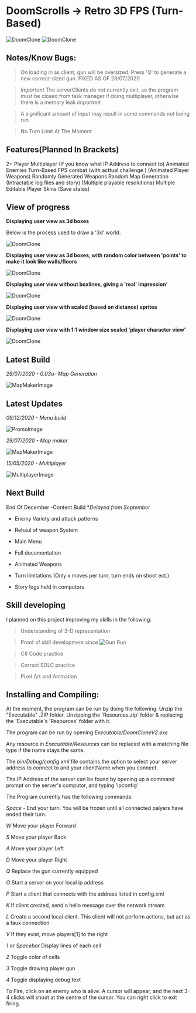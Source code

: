 # DoomScrolls -> Retro 3D FPS (Turn-Based)

![DoomClone](Title.png)
![DoomClone](SalesPitchImage.PNG)

## Notes/Know Bugs:

> On loading in as client, gun will be oversized. Press 'Q' to generate a new correct-sized gun. FIXED AS OF 28/07/2020

> *Important* The serverClients do not currently exit, so the program must be closed from task manager if doing multiplayer, otherwise there is a memory leak *Important*

> A significant amount of input may result in some commands not being run

>No Turn Limit At The Moment

## Features(Planned In Brackets)

2+ Player Multiplayer (If you know what IP Address to connect to)
Animated Enemies
Turn-Based FPS combat (with acttual challenge )
(Animated Player Weapons)
Randomly Generated Weapons
Random Map Generation
(Intractable log files and story)
(Multiple playable resolutions)
Multiple Editable Player Skins
(Save states)

## View of progress
**Displaying user view as 3d boxes**

Below is the process used to draw a '3d' world.

![DoomClone](CellLines.PNG)

**Displaying user view as 3d boxes, with random color between 'points' to make**
**it look like walls/floors**

![DoomClone](ColorCellLines.PNG)

**Displaying user view without boxlines, giving a 'real' impression**'

![DoomClone](ColorCells.PNG)

**Displaying user view with scaled (based on distance) sprites**

![DoomClone](ColorCellsEnemies.PNG)

**Displaying user view with 1:1 window size scaled 'player character view'**

![DoomClone](ColorCellEnemiesGun.PNG)


## Latest Build

*29/07/2020 - 0.03a- Map Generation*

![MapMakerImage](MapMaker.PNG)

## Latest Updates

*09/12/2020 - Menu build*

![PromoImage](PromoImage.PNG)

*29/07/2020 - Map maker*

![MapMakerImage](MapMaker.PNG)

*15/05/2020 - Multiplayer*

![MultiplayerImage](Multiplayer.PNG)

## Next Build

End Of December -Content Build  **Delayed from September*

* Enemy Variety and attack patterns

* Rehaul of weapon System

* Main Menu

* Full documentation

* Animated Weapons

* Turn limitations (Only x moves per turn, turn ends on shoot ect.)

* Story logs held in computors


## Skill developing

I planned on this project improving my skills in the following:

>Understanding of 3-D representation

>Proof of skill development since ![Gun Run](https://github.com/StarshipladDev/GunRun)

>C# Code practice

>Correct SDLC practice

>Pixel Art and Animation

## Installing and Compiling:
At the moment, the program can be run by doing the following:
Unzip the "Executable" .ZIP folder.
Unzipping the 'Resources.zip' folder & replacing the 'Executable's 'Resources' folder with it.

The program can be run by opening *Executable/DoomCloneV2.exe*

Any resource in *Executable/Resources* can be replaced with a matching file type if the name stays the same.

The *bin/Debug/config.xml* file contains the option to select your server address to connect to and your clientName when you connect.

The IP Address of the server can be found by opening up a command prompt on the server's computor, and typing 'ipconfig'

The Program currently has the following commands:

*Space* - End your turn. You will be frozen until all connected palyers have ended their turn.

*W* Move your player Forward

*S* Move your player Back

*A* Move your player Left

*D* Move your player Right

*Q* Replace the gun currently equipped

*O* Start a server on your local ip address

*P* Start a client that connects with the address listed in config.xml

*K* If client created, send a hello message over the network stream

*L* Create a second local client. This client will not perform actions, but act as a faux connection

*V* If they exist, move players[1] to the right

*1* or *Spacebar* Display lines of each cell

*2* Toggle color of cells

*3* Toggle drawing player gun

*4* Toggle displaying debug text

To Fire, click on an enemy who is alive. A cursor will appear,
and the next 3-4 clicks will shoot at the centre of the cursor.
You can right click to exit firing.
